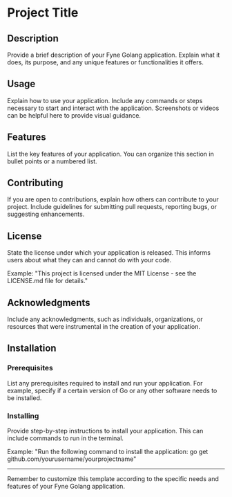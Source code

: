 # Project Title

## Description
Provide a brief description of your Fyne Golang application. Explain what it does, its purpose, and any unique features or functionalities it offers.

## Usage
Explain how to use your application. Include any commands or steps necessary to start and interact with the application. Screenshots or videos can be helpful here to provide visual guidance.

## Features
List the key features of your application. You can organize this section in bullet points or a numbered list.

## Contributing
If you are open to contributions, explain how others can contribute to your project. Include guidelines for submitting pull requests, reporting bugs, or suggesting enhancements.

## License
State the license under which your application is released. This informs users about what they can and cannot do with your code.

Example:
"This project is licensed under the MIT License - see the LICENSE.md file for details."

## Acknowledgments
Include any acknowledgments, such as individuals, organizations, or resources that were instrumental in the creation of your application.

## Installation

### Prerequisites
List any prerequisites required to install and run your application. For example, specify if a certain version of Go or any other software needs to be installed.

### Installing
Provide step-by-step instructions to install your application. This can include commands to run in the terminal.

Example:
"Run the following command to install the application:
go get github.com/yourusername/yourprojectname"

---

Remember to customize this template according to the specific needs and features of your Fyne Golang application.
